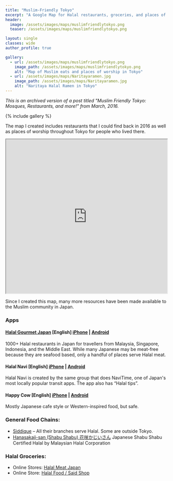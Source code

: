 ```yaml
---
title: "Muslim-Friendly Tokyo"
excerpt: "A Google Map for Halal restaurants, groceries, and places of worship from 2016"
header:
  image: /assets/images/maps/muslimfriendlytokyo.png
  teaser: /assets/images/maps/muslimfriendlytokyo.png

layout: single
classes: wide
author_profile: true

gallery:
  - url: /assets/images/maps/muslimfriendlytokyo.png
    image_path: /assets/images/maps/muslimfriendlytokyo.png
    alt: "Map of Muslim eats and places of worship in Tokyo"
  - url: /assets/images/maps/Naritayaramen.jpg
    image_path: /assets/images/maps/Naritayaramen.jpg
    alt: "Naritaya Halal Ramen in Tokyo"
---
```


*This is an archived version of a post titled "Muslim Friendly Tokyo: Mosques, Restaurants, and more!" from March, 2016.*

{% include gallery %}

The map I created includes restaurants that I could find back in 2016 as well as places of worship throughout Tokyo for people who lived there. 

<iframe src="https://www.google.com/maps/d/embed?mid=13kAIidCrYBQHGvuJuwBtfEF3mzU" width="100%" height="480"></iframe>

Since I created this map, many more resources have been made available to the Muslim community in Japan. 

### Apps
#### [Halal Gourmet Japan](https://www.halalgourmet.jp/) [English] [iPhone](https://itunes.apple.com/hk/app/halal-gourmet-japan/id1004830156?mt=8&ign-mpt=uo%3D4) | [Android](https://play.google.com/store/apps/details?id=jp.halalgourmet.mobile&hl=en_US)
1000+ Halal restaurants in Japan for travellers from Malaysia, Singapore, Indonesia, and the Middle East. While many Japanese may be meat-free because they are seafood based, only a handful of places serve Halal meat. 

#### Halal Navi [English] [iPhone](https://itunes.apple.com/my/app/halal-navi/id887385257?mt=8) | [Android]((https://play.google.com/store/apps/details?id=com.halalnavi&hl=en_US))
Halal Navi is created by the same group that does NaviTime, one of Japan's most locally popular transit apps. The app also has “Halal tips”.

#### Happy Cow [English] [iPhone](https://itunes.apple.com/us/app/happycow-find-vegan-food/id435871950?mt=8) | [Android](https://play.google.com/store/apps/details?id=com.sisow.hcvg.healthydiningguide)
Mostly Japanese cafe style or Western-inspired food, but safe.

### General Food Chains:
* [Siddique](http://www.siddique.co.jp/#!find-shops/c1tlk) – All their branches serve Halal. Some are outside Tokyo.
* [Hanasakaji-san (Shabu Shabu) 花咲かじいさん](http://www.hanasakaji-san.jp/) Japanese Shabu Shabu Certified Halal by Malaysian Halal Corporation


### Halal Groceries:

* Online Stores: [Halal Meat Japan](http://mhalalc.ocnk.biz/)
* Online Store: [Halal Food / Said Shop](http://halal-food.jp/)

